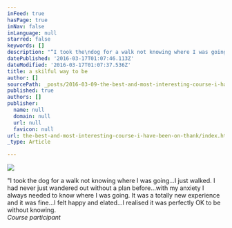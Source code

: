 ```yaml
---
inFeed: true
hasPage: true
inNav: false
inLanguage: null
starred: false
keywords: []
description: "“I took the\ndog for a walk not knowing where I was going…I just walked. I had never just\nwandered out without a plan before…with my anxiety I always needed to know\nwhere I was going. It was a totally new experience and it was fine…I felt happy\nand elated…I realised it was perfectly OK to be without knowing. \_ \_\_Course participant"
datePublished: '2016-03-17T01:07:46.113Z'
dateModified: '2016-03-17T01:07:37.536Z'
title: a skilful way to be
author: []
sourcePath: _posts/2016-03-09-the-best-and-most-interesting-course-i-have-been-on-thank.md
published: true
authors: []
publisher:
  name: null
  domain: null
  url: null
  favicon: null
url: the-best-and-most-interesting-course-i-have-been-on-thank/index.html
_type: Article

---
```

![](https://the-grid-user-content.s3-us-west-2.amazonaws.com/2dd0345a-143d-4c9e-8c37-93ebc50df714.jpg)

"I took the
dog for a walk not knowing where I was going...I just walked. I had never just
wandered out without a plan before...with my anxiety I always needed to know
where I was going. It was a totally new experience and it was fine...I felt happy
and elated...I realised it was perfectly OK to be without knowing.       
_Course participant_